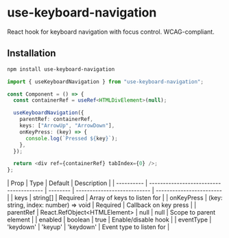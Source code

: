 # use-keyboard-navigation

React hook for keyboard navigation with focus control. WCAG-compliant.

## Installation

```bash
npm install use-keyboard-navigation
```

```typescript
import { useKeyboardNavigation } from "use-keyboard-navigation";

const Component = () => {
  const containerRef = useRef<HTMLDivElement>(null);

  useKeyboardNavigation({
    parentRef: containerRef,
    keys: ["ArrowUp", "ArrowDown"],
    onKeyPress: (key) => {
      console.log(`Pressed ${key}`);
    },
  });

  return <div ref={containerRef} tabIndex={0} />;
};
```

| Prop       | Type                                    | Default  | Description                 |
| ---------- | --------------------------------------- | -------- | --------------------------- | ------------------------ |
| keys       | string[]                                | Required | Array of keys to listen for |
| onKeyPress | (key: string, index: number) =&gt; void | Required | Callback on key press       |
| parentRef  | React.RefObject&lt;HTMLElement&gt;      | null     | null                        | Scope to parent element  |
| enabled    | boolean                                 | true     | Enable/disable hook         |
| eventType  | 'keydown'                               | 'keyup'  | 'keydown'                   | Event type to listen for |

